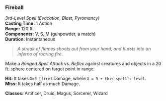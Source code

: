 ### Fireball  
*3rd-Level Spell (Evocation, Blast, Pyromancy)*  
**Casting Time:** 1 Action  
**Range:** 120 ft.  
**Components:** V, S, M (gunpowder, a match)  
**Duration:** Instantaneous  

> *A streak of flames shoots out from your hand, and bursts into an inferno of roaring fire.*

Make a *Ranged Spell Attack* vs. *Reflex* against creatures and objects in a 20 ft. sphere centered on target point in range.

**Hit:** It takes `Xd6 [fire]` Damage, where `X = 3 + this spell's level`.  
**Miss:** It takes half as much Damage.  

**Classes:** Artificer, Druid, Magus, Sorcerer, Wizard
